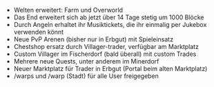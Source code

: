 - Welten erweitert: Farm und Overworld
- Das End erweitert sich ab jetzt über 14 Tage stetig um 1000 Blöcke
- Durch Angeln erhaltet ihr Musiktickets, die ihr einmalig per Jukebox verwenden könnt
- Neue PvP Arenen (bisher nur in Erbgut) mit Spieleinsatz
- Chestshop ersatz durch Villager-trader, verfügbar am Marktplatz
- Custom Villager im Fischerdorf (bald überall) mit custom Trades
- Mehrere neue Quests, unter anderem im Minerdorf
- Neuer Marktplatz für Trader in Erbgut (Portal beim alten Marktplatz)
- /warps und /warp (Stadt) für alle User freigegeben
